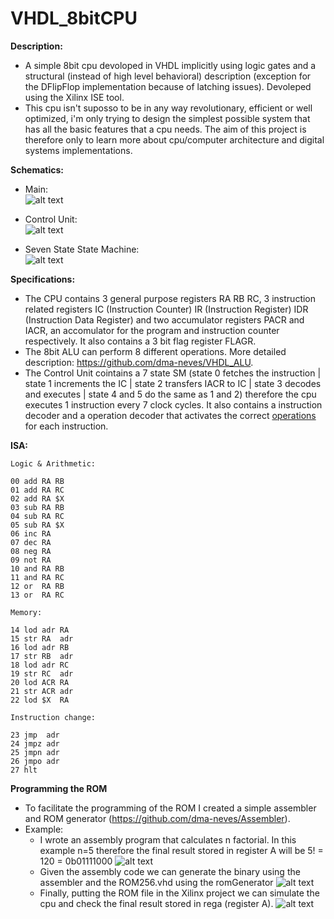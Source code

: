 # VHDL_8bitCPU

**Description:**
  - A simple 8bit cpu devoloped in VHDL implicitly using logic gates and a structural (instead of high level behavioral) description (exception for the DFlipFlop implementation because of latching issues). Devoleped using the Xilinx ISE tool.
  - This cpu isn't suposso to be in any way revolutionary, efficient or well optimized, i'm only trying to design the simplest possible system that has all the basic features that a cpu needs. The aim of this project is therefore only to learn more about cpu/computer architecture and digital systems implementations.

**Schematics:**
  - Main:
  <br/>![alt text](https://github.com/dma-neves/VHDL_8bitCPU/blob/main/other/cpu.png)

  - Control Unit:
  <br/>![alt text](https://github.com/dma-neves/VHDL_8bitCPU/blob/main/other/CU.png)
  
  - Seven State State Machine:
  </br>![alt text](https://github.com/dma-neves/VHDL_8bitCPU/blob/main/other/seven_state_sm.png)

**Specifications:**
  - The CPU contains 3 general purpose registers RA RB RC, 3 instruction related registers IC (Instruction Counter) IR (Instruction Register) IDR (Instruction Data Register) and two accumulator registers PACR and IACR, an accomulator for the program and instruction counter respectively. It also contains a 3 bit flag register FLAGR.
  - The 8bit ALU can perform 8 different operations. More detailed description: https://github.com/dma-neves/VHDL_ALU.
  - The Control Unit cointains a 7 state SM (state 0 fetches the instruction | state 1 increments the IC | state 2 transfers IACR to IC | state 3 decodes and executes | state 4 and 5 do the same as 1 and 2) therefore the cpu executes 1 instruction every 7 clock cycles. It also contains a instruction decoder and a operation decoder that activates the correct [operations](https://github.com/dma-neves/VHDL_8bitCPU/blob/main/other/instructionOutputs.txt) for each instruction.
  
**ISA:**

	Logic & Arithmetic:

	00 add RA RB
	01 add RA RC
	02 add RA $X
	03 sub RA RB
	04 sub RA RC
	05 sub RA $X
	06 inc RA
	07 dec RA
	08 neg RA
	09 not RA
	10 and RA RB
	11 and RA RC
	12 or  RA RB
	13 or  RA RC

	Memory:

	14 lod adr RA
	15 str RA  adr
	16 lod adr RB
	17 str RB  adr
	18 lod adr RC
	19 str RC  adr
	20 lod ACR RA
	21 str ACR adr
	22 lod $X  RA

	Instruction change:

	23 jmp  adr
	24 jmpz adr
	25 jmpn adr
	26 jmpo adr
	27 hlt

**Programming the ROM**
  - To facilitate the programming of the ROM I created a simple assembler and ROM generator (https://github.com/dma-neves/Assembler).
  - Example:
    - I wrote an assembly program that calculates n factorial. In this example n=5 therefore the final result stored in register A will be 5! = 120 = 0b01111000
    ![alt text](https://github.com/dma-neves/VHDL_8bitCPU/blob/main/other/example/factorialProgram.png)
    - Given the assembly code we can generate the binary using the assembler and the ROM256.vhd using the romGenerator
    ![alt text](https://github.com/dma-neves/VHDL_8bitCPU/blob/main/other/example/factorialBinary.png)
    - Finally, putting the ROM file in the Xilinx project we can simulate the cpu and check the final result stored in rega (register A).
    ![alt text](https://github.com/dma-neves/VHDL_8bitCPU/blob/main/other/example/factorialResult.png)
